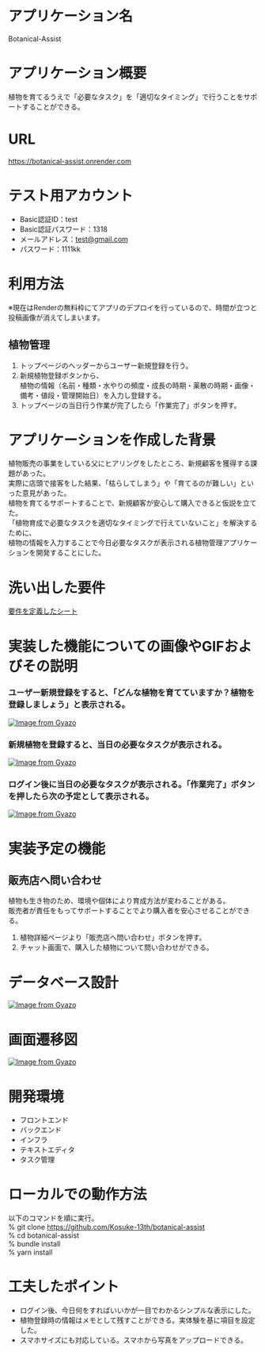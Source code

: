 # アプリケーション名
Botanical-Assist  

# アプリケーション概要
植物を育てるうえで「必要なタスク」を「適切なタイミング」で行うことをサポートすることができる。

# URL
https://botanical-assist.onrender.com

# テスト用アカウント
* Basic認証ID：test  
* Basic認証パスワード：1318  
* メールアドレス：test@gmail.com  
* パスワード：1111kk  

# 利用方法
※現在はRenderの無料枠にてアプリのデプロイを行っているので、時間が立つと投稿画像が消えてしまいます。  

## 植物管理
1. トップページのヘッダーからユーザー新規登録を行う。  
1. 新規植物登録ボタンから、  
植物の情報（名前・種類・水やりの頻度・成長の時期・薬散の時期・画像・備考・値段・管理開始日）を入力し登録する。  
1. トップページの当日行う作業が完了したら「作業完了」ボタンを押す。


# アプリケーションを作成した背景
植物販売の事業をしている父にヒアリングをしたところ、新規顧客を獲得する課題があった。  
実際に店頭で接客をした結果、「枯らしてしまう」や「育てるのが難しい」といった意見があった。  
植物を育てるサポートすることで、新規顧客が安心して購入できると仮説を立てた。  
「植物育成で必要なタスクを適切なタイミングで行えていないこと」を解決するために、  
植物の情報を入力することで今日必要なタスクが表示される植物管理アプリケーションを開発することにした。

# 洗い出した要件
[要件を定義したシート](https://docs.google.com/spreadsheets/d/1nSNIRaexLVh-KC6fqra9_BGEyC5fOeXAqJ4UAQlw2lY/edit#gid=982722306)
  
# 実装した機能についての画像やGIFおよびその説明
### ユーザー新規登録をすると、「どんな植物を育てていますか？植物を登録しましょう」と表示される。  
[![Image from Gyazo](https://i.gyazo.com/1d4480155e33e4c8f98a08c0141d461d.gif)](https://gyazo.com/1d4480155e33e4c8f98a08c0141d461d)  
  
### 新規植物を登録すると、当日の必要なタスクが表示される。
[![Image from Gyazo](https://i.gyazo.com/93b778029b4bc7baa2ffbe0e5d29bf87.gif)](https://gyazo.com/93b778029b4bc7baa2ffbe0e5d29bf87)  

  
### ログイン後に当日の必要なタスクが表示される。「作業完了」ボタンを押したら次の予定として表示される。
  
[![Image from Gyazo](https://i.gyazo.com/ade36d8671935d80e9cc48240bd00186.gif)](https://gyazo.com/ade36d8671935d80e9cc48240bd00186)
  
  
# 実装予定の機能
## 販売店へ問い合わせ
植物も生き物のため、環境や個体により育成方法が変わることがある。  
販売者が責任をもってサポートすることでより購入者を安心させることができる。  
1. 植物詳細ページより「販売店へ問い合わせ」ボタンを押す。  
1. チャット画面で、購入した植物について問い合わせができる。

# データベース設計

[![Image from Gyazo](https://i.gyazo.com/e38ba56afae0d3f648bbd6628519c7e9.png)](https://gyazo.com/e38ba56afae0d3f648bbd6628519c7e9)   

# 画面遷移図

[![Image from Gyazo](https://i.gyazo.com/5678f824e25db228dcaa3adb281d305d.png)](https://gyazo.com/5678f824e25db228dcaa3adb281d305d)

# 開発環境
* フロントエンド  
* バックエンド  
* インフラ  
* テキストエディタ  
* タスク管理  

# ローカルでの動作方法
以下のコマンドを順に実行。  
% git clone https://github.com/Kosuke-13th/botanical-assist  
% cd botanical-assist  
% bundle install  
% yarn install  
  
  
# 工夫したポイント
* ログイン後、今日何をすればいいかが一目でわかるシンプルな表示にした。
* 植物登録時の情報はメモとして残すことができる。実体験を基に項目を設定した。
* スマホサイズにも対応している。スマホから写真をアップロードできる。
